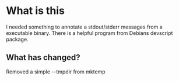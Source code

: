 # What is this

I needed something to annotate a stdout/stderr messages from a executable binary. There is a helpful program from Debians devscript package.

## What has changed?

Removed a simple --tmpdir from mktemp
